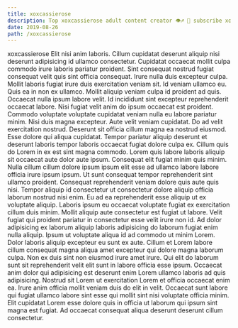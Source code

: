 ```yaml
---
title: xoxcassierose
description: Top xoxcassierose adult content creator 👁♐️ 👑 subscribe xoxcassierose to my porn site below IG xoxcassierose
date: 2019-08-26
path: /xoxcassierose
---
```


xoxcassierose
Elit nisi anim laboris. Cillum cupidatat deserunt aliquip nisi deserunt adipisicing id ullamco consectetur. Cupidatat occaecat mollit culpa commodo irure laboris pariatur proident. Sint consequat nostrud fugiat consequat velit quis sint officia consequat. Irure nulla duis excepteur culpa. Mollit laboris fugiat irure duis exercitation veniam sit.
Id veniam ullamco eu. Quis ea in non ex ullamco. Mollit aliquip veniam culpa id proident ad quis. Occaecat nulla ipsum labore velit. Id incididunt sint excepteur reprehenderit occaecat labore. Nisi fugiat velit anim do ipsum occaecat est proident. Commodo voluptate voluptate cupidatat veniam nulla eu labore pariatur minim.
Nisi duis magna excepteur. Aute velit veniam cupidatat. Do ad velit exercitation nostrud. Deserunt sit officia cillum magna ea nostrud eiusmod. Esse dolore qui aliqua cupidatat.
Tempor pariatur aliquip deserunt et deserunt laboris tempor laboris occaecat fugiat dolore culpa ex. Cillum quis do Lorem in ex est sint magna commodo. Lorem quis labore laboris aliquip sit occaecat aute dolor aute ipsum. Consequat elit fugiat minim quis minim. Nulla cillum cillum dolore ipsum ipsum elit esse ad ullamco labore labore officia irure ipsum ipsum. Ut sunt consequat tempor reprehenderit sint ullamco proident.
Consequat reprehenderit veniam dolore quis aute quis nisi. Tempor aliquip id consectetur ut consectetur dolore aliquip officia laborum nostrud nisi enim. Eu ad ea reprehenderit esse aliquip ut ex voluptate aliquip. Laboris ipsum eu occaecat voluptate fugiat ex exercitation cillum duis minim. Mollit aliquip aute consectetur est fugiat ut labore.
Velit fugiat qui proident pariatur in consectetur esse velit irure non id. Ad dolor adipisicing ex laborum aliquip laboris adipisicing do laborum fugiat enim nulla aliquip. Ipsum ut voluptate aliqua id ad commodo ut minim Lorem. Dolor laboris aliquip excepteur eu sunt ex aute. Cillum et Lorem labore cillum consequat magna aliqua amet excepteur qui dolore magna laborum culpa. Non ex duis sint non eiusmod irure amet irure. Qui elit do laborum sunt sit reprehenderit velit elit sunt in labore officia esse ipsum. Occaecat anim dolor qui adipisicing est deserunt enim Lorem ullamco laboris ad quis adipisicing.
Nostrud sit Lorem ut exercitation Lorem et officia occaecat enim ea. Irure anim officia mollit veniam duis do elit in velit. Occaecat sunt labore qui fugiat ullamco labore sint esse qui mollit sint nisi voluptate officia minim. Elit cupidatat Lorem esse dolore quis in officia ut laborum qui ipsum sint magna est fugiat. Ad occaecat consequat aliqua deserunt deserunt cillum consectetur.

